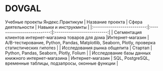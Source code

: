 # DOVGAL
Учебные проекты Яндекс.Практикум
| Название проекта | Сфера деятельности | Навыки и инструкмнты |
|:---------------------------:|:---------------------------:|:---------------------------:|
| Сегментация клиентов интернет-магазина товаров для дома |Интернет-магазин | A/B-тестирование, Python, Pandas, Matplotlib, Seaborn, Plotly, проверка статистических гипотез |
| Исследования рынка общепита | Стартап | Python, Pandas, Seaborn, Plotly, Folium |
| Исследование базы данных книжного интернет-магазина | Интернет-магазин | SQL, PostgreSQL, временные  таблицы, подзапросы, оконные функции |

